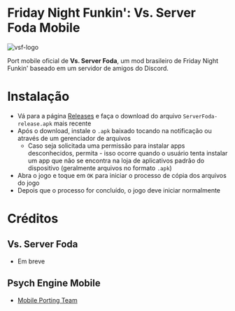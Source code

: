 # Friday Night Funkin': Vs. Server Foda Mobile
![vsf-logo](https://github.com/mingokrb/VsServerFoda-0.7.3-Mobile/assets/82242100/e865fc71-2a84-4d40-aae5-0983a14a5859)

Port mobile oficial de **Vs. Server Foda**, um mod brasileiro de Friday Night Funkin' baseado em um servidor de amigos do Discord.

# Instalação
* Vá para a página [Releases](https://github.com/mingokrb/FNF-VsServerFoda-Mobile/releases) e faça o download do arquivo `ServerFoda-release.apk` mais recente
* Após o download, instale o `.apk` baixado tocando na notificação ou através de um gerenciador de arquivos
  * Caso seja solicitada uma permissão para instalar apps desconhecidos, permita - isso ocorre quando o usuário tenta instalar um app que não se encontra na loja de aplicativos padrão do dispositivo (geralmente arquivos no formato `.apk`)
* Abra o jogo e toque em `OK` para iniciar o processo de cópia dos arquivos do jogo
* Depois que o processo for concluído, o jogo deve iniciar normalmente

# Créditos
## Vs. Server Foda
* Em breve
## Psych Engine Mobile
* [Mobile Porting Team](https://github.com/MobilePorting)
